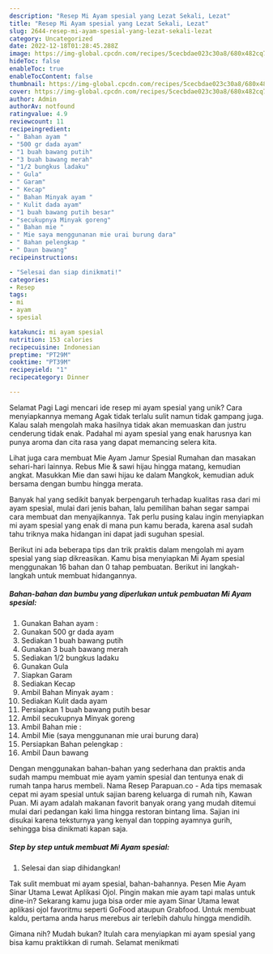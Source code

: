 ```yaml
---
description: "Resep Mi Ayam spesial yang Lezat Sekali, Lezat"
title: "Resep Mi Ayam spesial yang Lezat Sekali, Lezat"
slug: 2644-resep-mi-ayam-spesial-yang-lezat-sekali-lezat
category: Uncategorized
date: 2022-12-18T01:28:45.288Z
image: https://img-global.cpcdn.com/recipes/5cecbdae023c30a8/680x482cq70/mi-ayam-spesial-foto-resep-utama.jpg
hideToc: false
enableToc: true
enableTocContent: false
thumbnail: https://img-global.cpcdn.com/recipes/5cecbdae023c30a8/680x482cq70/mi-ayam-spesial-foto-resep-utama.jpg
cover: https://img-global.cpcdn.com/recipes/5cecbdae023c30a8/680x482cq70/mi-ayam-spesial-foto-resep-utama.jpg
author: Admin
authorAv: notfound
ratingvalue: 4.9
reviewcount: 11
recipeingredient:
- " Bahan ayam "
- "500 gr dada ayam"
- "1 buah bawang putih"
- "3 buah bawang merah"
- "1/2 bungkus ladaku"
- " Gula"
- " Garam"
- " Kecap"
- " Bahan Minyak ayam "
- " Kulit dada ayam"
- "1 buah bawang putih besar"
- "secukupnya Minyak goreng"
- " Bahan mie "
- " Mie saya menggunanan mie urai burung dara"
- " Bahan pelengkap "
- " Daun bawang"
recipeinstructions:

- "Selesai dan siap dinikmati!"
categories:
- Resep
tags:
- mi
- ayam
- spesial

katakunci: mi ayam spesial 
nutrition: 153 calories
recipecuisine: Indonesian
preptime: "PT29M"
cooktime: "PT39M"
recipeyield: "1"
recipecategory: Dinner

---
```



Selamat Pagi Lagi mencari ide resep mi ayam spesial yang unik? Cara menyiapkannya memang Agak tidak terlalu sulit namun tidak gampang juga. Kalau salah mengolah maka hasilnya tidak akan memuaskan dan justru cenderung tidak enak. Padahal mi ayam spesial yang enak harusnya kan punya aroma dan cita rasa yang dapat memancing selera kita.


Lihat juga cara membuat Mie Ayam Jamur Spesial Rumahan dan masakan sehari-hari lainnya. Rebus Mie &amp; sawi hijau hingga matang, kemudian angkat. Masukkan Mie dan sawi hijau ke dalam Mangkok, kemudian aduk bersama dengan bumbu hingga merata.

Banyak hal yang sedikit banyak berpengaruh terhadap kualitas rasa dari mi ayam spesial, mulai dari jenis bahan, lalu pemilihan bahan segar sampai cara membuat dan menyajikannya. Tak perlu pusing kalau ingin menyiapkan mi ayam spesial yang enak di mana pun kamu berada, karena asal sudah tahu triknya maka hidangan ini dapat jadi suguhan spesial.


Berikut ini ada beberapa tips dan trik praktis dalam mengolah mi ayam spesial yang siap dikreasikan. Kamu bisa menyiapkan Mi Ayam spesial menggunakan 16 bahan dan 0 tahap pembuatan. Berikut ini langkah-langkah untuk membuat hidangannya.

<!--inarticleads1-->

##### Bahan-bahan dan bumbu yang diperlukan untuk pembuatan Mi Ayam spesial:

1. Gunakan  Bahan ayam :
1. Gunakan 500 gr dada ayam
1. Sediakan 1 buah bawang putih
1. Gunakan 3 buah bawang merah
1. Sediakan 1/2 bungkus ladaku
1. Gunakan  Gula
1. Siapkan  Garam
1. Sediakan  Kecap
1. Ambil  Bahan Minyak ayam :
1. Sediakan  Kulit dada ayam
1. Persiapkan 1 buah bawang putih besar
1. Ambil secukupnya Minyak goreng
1. Ambil  Bahan mie :
1. Ambil  Mie (saya menggunanan mie urai burung dara)
1. Persiapkan  Bahan pelengkap :
1. Ambil  Daun bawang


Dengan menggunakan bahan-bahan yang sederhana dan praktis anda sudah mampu membuat mie ayam yamin spesial dan tentunya enak di rumah tanpa harus membeli. Nama Resep Parapuan.co - Ada tips memasak cepat mi ayam spesial untuk sajian bareng keluarga di rumah nih, Kawan Puan. Mi ayam adalah makanan favorit banyak orang yang mudah ditemui mulai dari pedangan kaki lima hingga restoran bintang lima. Sajian ini disukai karena teksturnya yang kenyal dan topping ayamnya gurih, sehingga bisa dinikmati kapan saja. 

<!--inarticleads2-->

##### Step by step untuk membuat Mi Ayam spesial:


1. Selesai dan siap dihidangkan!

Tak sulit membuat mi ayam spesial, bahan-bahannya. Pesen Mie Ayam Sinar Utama Lewat Aplikasi Ojol. Pingin makan mie ayam tapi malas untuk dine-in? Sekarang kamu juga bisa order mie ayam Sinar Utama lewat aplikasi ojol favoritmu seperti GoFood ataupun Grabfood. Untuk membuat kaldu, pertama anda harus merebus air terlebih dahulu hingga mendidih. 

Gimana nih? Mudah bukan? Itulah cara menyiapkan mi ayam spesial yang bisa kamu praktikkan di rumah. Selamat menikmati
